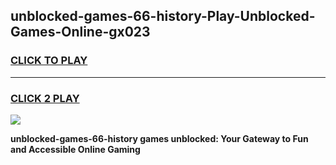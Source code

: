 
## unblocked-games-66-history-Play-Unblocked-Games-Online-gx023
<h3>
<a href="https://premium76.site?title=unblocked-games-66-history&ref=25A">CLICK TO PLAY</a></h3>
<hr>

<h3>
<a href="https://premium76.site?title=unblocked-games-66-history&ref=25A">CLICK 2 PLAY</a>
  
</h3>

<a href="https://premium76.site?title=unblocked-games-66-history&ref=25A"><img src="https://clearcache.store/games.png"></a>


**unblocked-games-66-history games unblocked: Your Gateway to Fun and Accessible Online Gaming**
